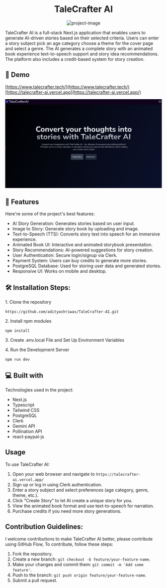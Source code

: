 <h1 align="center" id="title">TaleCrafter AI</h1>

<p align="center"><img src="https://socialify.git.ci/adityashriwas/TaleCrafter-AI/image?font=Inter&amp;forks=1&amp;issues=1&amp;language=1&amp;name=1&amp;owner=1&amp;pulls=1&amp;stargazers=1&amp;theme=Dark" alt="project-image"></p>

<p id="description">TaleCrafter AI is a full-stack Next.js application that enables users to generate AI-driven stories based on their selected criteria. Users can enter a story subject pick an age category choose a theme for the cover page and select a genre. The AI generates a complete story with an animated book experience text-to-speech support and story idea recommendations. The platform also includes a credit-based system for story creation.</p>

<h2>🚀 Demo</h2>

[https://www.talecrafter.tech/](https://www.talecrafter.tech/)
<br>
[https://talecrafter-ai.vercel.app](https://talecrafter-ai.vercel.app/)

  <p align="center"><img src="https://github.com/adityashriwas/TaleCrafter-AI/blob/main/Screenshot.png" alt="project-image"></p>
  
<h2>🧐 Features</h2>

Here're some of the project's best features:

*   AI Story Generation: Generates stories based on user input.
*   Image to Story: Generate story book by uploading and image.
*   Text-to-Speech (TTS): Converts story text into speech for an immersive experience.
*   Animated Book UI: Interactive and animated storybook presentation.
*   Story Recommendations: AI-powered suggestions for story creation.
*   User Authentication: Secure login/signup via Clerk.
*   Payment System: Users can buy credits to generate more stories.
*   PostgreSQL Database: Used for storing user data and generated stories.
*   Responsive UI: Works on mobile and desktop.

<h2>🛠️ Installation Steps:</h2>

<p>1. Clone the repository</p>

```
https://github.com/adityashriwas/TaleCrafter-AI.git
```

<p>2. Install npm modules</p>

```
npm install
```

<p>3. Create .env.local File and Set Up Environment Variables</p>

<p>4. Run the Development Server</p>

```
npm run dev
```

  
  
<h2>💻 Built with</h2>

Technologies used in the project:

*   Next.js
*   Typescript
*   Tailwind CSS
*   PostgreSQL
*   Clerk
*   Gemini API
*   Pollination API
*   react-paypal-js

## Usage

To use TaleCrafter AI:

1. Open your web browser and navigate to `https://talecrafter-ai.vercel.app/`
2. Sign up or log in using Clerk authentication.
3. Enter a story subject and select preferences (age category, genre, theme, etc.).
4. Click "Create Story" to let AI create a unique story for you.
5. View the animated book format and use text-to-speech for narration.
6. Purchase credits if you need more story generations.

<h2>Contribution Guidelines:</h2>

I welcome contributions to make TaleCrafter AI better, please contribute using GitHub Flow, To contribute, follow these steps:
1. Fork the repository.
2. Create a new branch: `git checkout -b feature/your-feature-name`.
3. Make your changes and commit them: `git commit -m 'Add some feature'`.
4. Push to the branch: `git push origin feature/your-feature-name`.
5. Submit a pull request.
